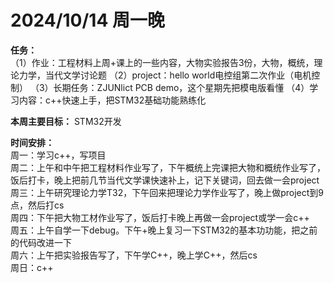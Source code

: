 # 2024/10/14 周一晚

**任务：**  
（1）作业：工程材料上周+课上的一些内容，大物实验报告3份，大物，概统，理论力学，当代文学讨论题
（2）project：hello world电控组第二次作业（电机控制）
（3）长期任务：ZJUNlict PCB demo，这个星期先把模电版看懂
（4）学习内容：c++快速上手，把STM32基础功能熟练化

**本周主要目标：** STM32开发

**时间安排：**  
周一：学习c++，写项目  
周二：上午和中午把工程材料作业写了，下午概统上完课把大物和概统作业写了，饭后打卡，晚上把前几节当代文学课快速补上，记下关键词，回去做一会project  
周三：上午研究理论力学T32，下午回来把理论力学作业写了，晚上做project到9点，然后打cs  
周四：下午把大物工材作业写了，饭后打卡晚上再做一会project或学一会c++  
周五：上午自学一下debug。下午+晚上复习一下STM32的基本功功能，把之前的代码改进一下  
周六：上午把实验报告写了，下午学C++，晚上学C++，然后cs  
周日：c++


